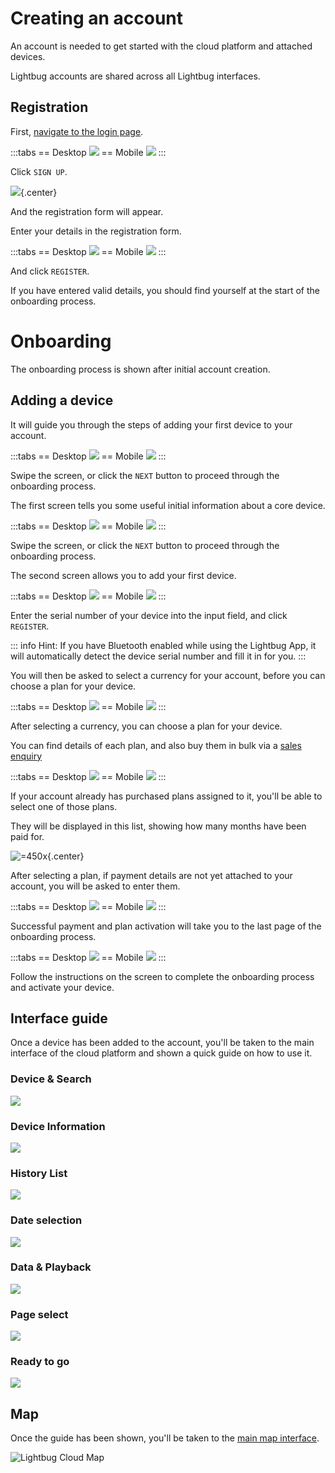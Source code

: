 # Creating an account

An account is needed to get started with the cloud platform and attached devices.

Lightbug accounts are shared across all Lightbug interfaces.

## Registration

First, [navigate to the login page](https://lightbug.cloud/#/auth/login).

:::tabs
== Desktop
![](https://upload.r2.lb.chasm.cloud/2025/10/imgur/h3AUXJJ.png)
== Mobile
![](https://upload.r2.lb.chasm.cloud/2025/10/imgur/o9kao3O.png)
:::

Click `SIGN UP`.

![](https://upload.r2.lb.chasm.cloud/2025/10/imgur/8OL5n0e.png){.center}

And the registration form will appear.

Enter your details in the registration form.

:::tabs
== Desktop
![](https://upload.r2.lb.chasm.cloud/2025/10/imgur/srFc6e8.png)
== Mobile
![](https://upload.r2.lb.chasm.cloud/2025/10/imgur/ECuZlD9.png)
:::

And click `REGISTER`.

If you have entered valid details, you should find yourself at the start of the onboarding process.

# Onboarding

The onboarding process is shown after initial account creation.

## Adding a device

It will guide you through the steps of adding your first device to your account.

:::tabs
== Desktop
![](https://upload.r2.lb.chasm.cloud/2025/10/imgur/3iaxLSz.png)
== Mobile
![](https://upload.r2.lb.chasm.cloud/2025/10/imgur/omtoo0k.png)
:::

Swipe the screen, or click the `NEXT` button to proceed through the onboarding process.

The first screen tells you some useful initial information about a core device.

:::tabs
== Desktop
![](https://upload.r2.lb.chasm.cloud/2025/10/imgur/FSWJ39v.png)
== Mobile
![](https://upload.r2.lb.chasm.cloud/2025/10/imgur/pyLGodN.png)
:::

Swipe the screen, or click the `NEXT` button to proceed through the onboarding process.

The second screen allows you to add your first device.

:::tabs
== Desktop
![](https://upload.r2.lb.chasm.cloud/2025/10/imgur/X1CFB33.png)
== Mobile
![](https://upload.r2.lb.chasm.cloud/2025/10/imgur/funMDW2.png)
:::

Enter the serial number of your device into the input field, and click `REGISTER`.

::: info
Hint: If you have Bluetooth enabled while using the Lightbug App, it will automatically detect the device serial number and fill it in for you.
:::

You will then be asked to select a currency for your account, before you can choose a plan for your device.

:::tabs
== Desktop
![](https://upload.r2.lb.chasm.cloud/2025/10/imgur/ZNdAxeT.png)
== Mobile
![](https://upload.r2.lb.chasm.cloud/2025/10/imgur/JQbqZTl.png)
:::

After selecting a currency, you can choose a plan for your device.

You can find details of each plan, and also buy them in bulk via a [sales enquiry](https://lightbug.io/contact/)

:::tabs
== Desktop
![](https://upload.r2.lb.chasm.cloud/2025/10/imgur/wpopzKd.png)
== Mobile
![](https://upload.r2.lb.chasm.cloud/2025/10/imgur/ElW4Bok.png)
:::

If your account already has purchased plans assigned to it, you'll be able to select one of those plans.

They will be displayed in this list, showing how many months have been paid for.


![=450x](https://upload.r2.lb.chasm.cloud/2025/10/imgur/qSNZwZW.png){.center}

After selecting a plan, if payment details are not yet attached to your account, you will be asked to enter them.

:::tabs
== Desktop
![](https://upload.r2.lb.chasm.cloud/2025/10/imgur/LZku5SU.png)
== Mobile
![](https://upload.r2.lb.chasm.cloud/2025/10/imgur/H9Td6jM.png)
:::

Successful payment and plan activation will take you to the last page of the onboarding process.

:::tabs
== Desktop
![](https://upload.r2.lb.chasm.cloud/2025/10/imgur/byxRofc.png)
== Mobile
![](https://upload.r2.lb.chasm.cloud/2025/10/imgur/S8BKfUl.png)
:::

Follow the instructions on the screen to complete the onboarding process and activate your device.

## Interface guide

Once a device has been added to the account, you'll be taken to the main interface of the cloud platform and shown a quick guide on how to use it.

### Device & Search

![](https://upload.r2.lb.chasm.cloud/2025/10/imgur/B7g28C5.png)

### Device Information

![](https://upload.r2.lb.chasm.cloud/2025/10/imgur/B33edbG.png)

### History List

![](https://upload.r2.lb.chasm.cloud/2025/10/imgur/CmKEheK.png)

### Date selection

![](https://upload.r2.lb.chasm.cloud/2025/10/imgur/nYaTX1q.png)

### Data & Playback

![](https://upload.r2.lb.chasm.cloud/2025/10/imgur/K6FwXmo.png)

### Page select

![](https://upload.r2.lb.chasm.cloud/2025/10/imgur/58mlwp9.png)

### Ready to go

![](https://upload.r2.lb.chasm.cloud/2025/10/imgur/7WRMdfm.png)

## Map

Once the guide has been shown, you'll be taken to the [main map interface](./map/).

![Lightbug Cloud Map](https://upload.r2.lb.chasm.cloud/2025/10/imgur/L6u6FgG.png)
